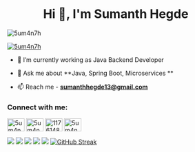 

<h1 align="center">Hi 👋, I'm Sumanth Hegde</h1>
<p align="left"> <img src="https://komarev.com/ghpvc/?username=5um4n7h&label=Profile%20views&color=0e75b6&style=flat" alt="5um4n7h" /> </p>

<p align="left"> <a href="https://twitter.com/5um4n7h" target="blank"><img src="https://img.shields.io/twitter/follow/5um4n7h?logo=twitter&style=for-the-badge" alt="5um4n7h" /></a> </p>

- 🌱 I’m currently working as Java Backend Developer

- 💬 Ask me about **Java, Spring Boot, Microservices **

- 📫 Reach me - **sumanthhegde13@gmail.com**

<h3 align="left">Connect with me:</h3>
<p align="left">
<a href="https://twitter.com/5um4n7h" target="blank"><img align="center" src="https://raw.githubusercontent.com/rahuldkjain/github-profile-readme-generator/master/src/images/icons/Social/twitter.svg" alt="5um4n7h" height="30" width="40" /></a>
<a href="https://linkedin.com/in/5um4n7h" target="blank"><img align="center" src="https://raw.githubusercontent.com/rahuldkjain/github-profile-readme-generator/master/src/images/icons/Social/linked-in-alt.svg" alt="5um4n7h" height="30" width="40" /></a>
<a href="https://stackoverflow.com/users/11761482" target="blank"><img align="center" src="https://raw.githubusercontent.com/rahuldkjain/github-profile-readme-generator/master/src/images/icons/Social/stack-overflow.svg" alt="11761482" height="30" width="40" /></a>
<a href="https://fb.com/5um4n7h" target="blank"><img align="center" src="https://raw.githubusercontent.com/rahuldkjain/github-profile-readme-generator/master/src/images/icons/Social/facebook.svg" alt="5um4n7h" height="30" width="40" /></a>
</p>



![](https://github-profile-summary-cards.vercel.app/api/cards/profile-details?username=5um4n7h&theme=default) 
![](https://github-profile-summary-cards.vercel.app/api/cards/repos-per-language?username=5um4n7h&theme=default)
![](https://github-profile-summary-cards.vercel.app/api/cards/most-commit-language?username=5um4n7h&theme=default)
![](https://github-profile-summary-cards.vercel.app/api/cards/stats?username=5um4n7h&theme=default)
![](https://github-profile-summary-cards.vercel.app/api/cards/productive-time?username=5um4n7h&theme=default)
[![GitHub Streak](https://github-readme-streak-stats.herokuapp.com?user=5um4n7h&hide_border=true)](https://git.io/streak-stats)

